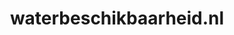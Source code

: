---
layout: post
title:  "waterbeschikbaarheid.nl"
internal_url:  "/data/waterbeschikbaarheid.nl.html"
categories: dutchgov
---